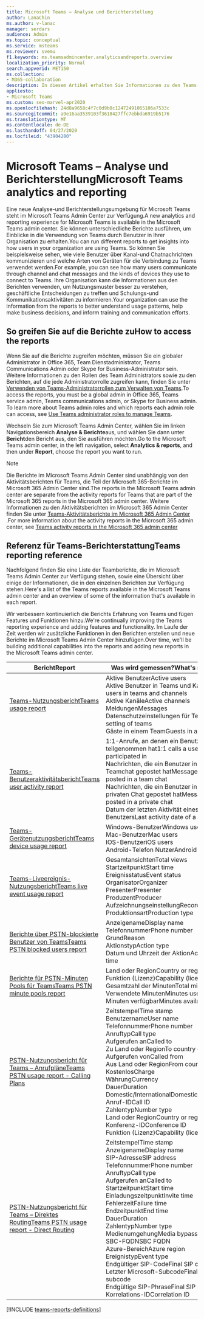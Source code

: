 ```yaml
---
title: Microsoft Teams – Analyse und Berichterstellung
author: LanaChin
ms.author: v-lanac
manager: serdars
audience: Admin
ms.topic: conceptual
ms.service: msteams
ms.reviewer: svemu
f1.keywords: ms.teamsadmincenter.analyticsandreports.overview
localization_priority: Normal
search.appverid: MET150
ms.collection:
- M365-collaboration
description: In diesem Artikel erhalten Sie Informationen zu den Teams-berichten, die im Microsoft Teams Admin Center zur Verfügung stehen.
appliesto:
- Microsoft Teams
ms.custom: seo-marvel-apr2020
ms.openlocfilehash: 24d8a9658c4f7c0d9b0c12472491065106a7533c
ms.sourcegitcommit: a9e16aa3539103f3618427ffc7ebbda6919b5176
ms.translationtype: MT
ms.contentlocale: de-DE
ms.lasthandoff: 04/27/2020
ms.locfileid: "43904280"
---
```

# <a name="microsoft-teams-analytics-and-reporting"></a><span data-ttu-id="14478-103">Microsoft Teams – Analyse und Berichterstellung</span><span class="sxs-lookup"><span data-stu-id="14478-103">Microsoft Teams analytics and reporting</span></span>

<span data-ttu-id="14478-104">Eine neue Analyse-und Berichterstellungsumgebung für Microsoft Teams steht im Microsoft Teams Admin Center zur Verfügung.</span><span class="sxs-lookup"><span data-stu-id="14478-104">A new analytics and reporting experience for Microsoft Teams is available in the Microsoft Teams admin center.</span></span> <span data-ttu-id="14478-105">Sie können unterschiedliche Berichte ausführen, um Einblicke in die Verwendung von Teams durch Benutzer in Ihrer Organisation zu erhalten.</span><span class="sxs-lookup"><span data-stu-id="14478-105">You can run different reports to get insights into how users in your organization are using Teams.</span></span> <span data-ttu-id="14478-106">So können Sie beispielsweise sehen, wie viele Benutzer über Kanal-und Chatnachrichten kommunizieren und welche Arten von Geräten für die Verbindung zu Teams verwendet werden.</span><span class="sxs-lookup"><span data-stu-id="14478-106">For example, you can see how many users communicate through channel and chat messages and the kinds of devices they use to connect to Teams.</span></span> <span data-ttu-id="14478-107">Ihre Organisation kann die Informationen aus den Berichten verwenden, um Nutzungsmuster besser zu verstehen, geschäftliche Entscheidungen zu treffen und Schulungs-und Kommunikationsaktivitäten zu informieren.</span><span class="sxs-lookup"><span data-stu-id="14478-107">Your organization can use the information from the reports to better understand usage patterns, help make business decisions, and inform training and communication efforts.</span></span>

## <a name="how-to-access-the-reports"></a><span data-ttu-id="14478-108">So greifen Sie auf die Berichte zu</span><span class="sxs-lookup"><span data-stu-id="14478-108">How to access the reports</span></span>

<span data-ttu-id="14478-109">Wenn Sie auf die Berichte zugreifen möchten, müssen Sie ein globaler Administrator in Office 365, Team Dienstadministrator, Teams Communications Admin oder Skype for Business-Administrator sein. Weitere Informationen zu den Rollen des Team Administrators sowie zu den Berichten, auf die jede Administratorrolle zugreifen kann, finden Sie unter [Verwenden von Teams-Administratorrollen zum Verwalten von Teams](../using-admin-roles.md).</span><span class="sxs-lookup"><span data-stu-id="14478-109">To access the reports, you must be a global admin in Office 365, Teams service admin, Teams communications admin, or Skype for Business admin. To learn more about Teams admin roles and which reports each admin role can access, see [Use Teams administrator roles to manage Teams](../using-admin-roles.md).</span></span>

<span data-ttu-id="14478-110">Wechseln Sie zum Microsoft Teams Admin Center, wählen Sie im linken Navigationsbereich **Analyse & Berichte**aus, und wählen Sie dann unter **Bericht**den Bericht aus, den Sie ausführen möchten.</span><span class="sxs-lookup"><span data-stu-id="14478-110">Go to the Microsoft Teams admin center, in the left navigation, select **Analytics & reports**, and then under **Report**, choose the report you want to run.</span></span>

> [!NOTE]
> <span data-ttu-id="14478-111">Die Berichte im Microsoft Teams Admin Center sind unabhängig von den Aktivitätsberichten für Teams, die Teil der Microsoft 365-Berichte im Microsoft 365 Admin Center sind.</span><span class="sxs-lookup"><span data-stu-id="14478-111">The reports in the Microsoft Teams admin center are separate from the activity reports for Teams that are part of the Microsoft 365 reports in the Microsoft 365 admin center.</span></span> <span data-ttu-id="14478-112">Weitere Informationen zu den Aktivitätsberichten im Microsoft 365 Admin Center finden Sie unter [Teams-Aktivitätsberichte im Microsoft 365 Admin Center](../teams-activity-reports.md) .</span><span class="sxs-lookup"><span data-stu-id="14478-112">For more information about the activity reports in the Microsoft 365 admin center, see [Teams activity reports in the Microsoft 365 admin center](../teams-activity-reports.md)</span></span>

## <a name="teams-reporting-reference"></a><span data-ttu-id="14478-113">Referenz für Teams-Berichterstattung</span><span class="sxs-lookup"><span data-stu-id="14478-113">Teams reporting reference</span></span>

<span data-ttu-id="14478-114">Nachfolgend finden Sie eine Liste der Teamberichte, die im Microsoft Teams Admin Center zur Verfügung stehen, sowie eine Übersicht über einige der Informationen, die in den einzelnen Berichten zur Verfügung stehen.</span><span class="sxs-lookup"><span data-stu-id="14478-114">Here's a list of the Teams reports available in the Microsoft Teams admin center and an overview of some of the information that's available in each report.</span></span>

<span data-ttu-id="14478-115">Wir verbessern kontinuierlich die Berichts Erfahrung von Teams und fügen Features und Funktionen hinzu.</span><span class="sxs-lookup"><span data-stu-id="14478-115">We're continually improving the Teams reporting experience and adding features and functionality.</span></span> <span data-ttu-id="14478-116">Im Laufe der Zeit werden wir zusätzliche Funktionen in den Berichten erstellen und neue Berichte im Microsoft Teams Admin Center hinzufügen.</span><span class="sxs-lookup"><span data-stu-id="14478-116">Over time, we'll be building additional capabilities into the reports and adding new reports in the Microsoft Teams admin center.</span></span>

|<span data-ttu-id="14478-117">Bericht</span><span class="sxs-lookup"><span data-stu-id="14478-117">Report</span></span>  |<span data-ttu-id="14478-118">Was wird gemessen?</span><span class="sxs-lookup"><span data-stu-id="14478-118">What's measured?</span></span> |
|---------|---------|
|[<span data-ttu-id="14478-119">Teams-Nutzungsbericht</span><span class="sxs-lookup"><span data-stu-id="14478-119">Teams usage report</span></span>](teams-usage-report.md)  |  <span data-ttu-id="14478-120">Aktive Benutzer</span><span class="sxs-lookup"><span data-stu-id="14478-120">Active users</span></span><br/><span data-ttu-id="14478-121">Aktive Benutzer in Teams und Kanälen</span><span class="sxs-lookup"><span data-stu-id="14478-121">Active users in teams and channels</span></span><br/><span data-ttu-id="14478-122">Aktive Kanäle</span><span class="sxs-lookup"><span data-stu-id="14478-122">Active channels</span></span><br/><span data-ttu-id="14478-123">Meldungen</span><span class="sxs-lookup"><span data-stu-id="14478-123">Messages</span></span><br/><span data-ttu-id="14478-124">Datenschutzeinstellungen für Teams</span><span class="sxs-lookup"><span data-stu-id="14478-124">Privacy setting of  teams</span></span><br/><span data-ttu-id="14478-125">Gäste in einem Team</span><span class="sxs-lookup"><span data-stu-id="14478-125">Guests in a team</span></span>   |
|[<span data-ttu-id="14478-126">Teams-Benutzeraktivitätsbericht</span><span class="sxs-lookup"><span data-stu-id="14478-126">Teams user activity report</span></span>](user-activity-report.md)  |  <span data-ttu-id="14478-127">1:1-Anrufe, an denen ein Benutzer teilgenommen hat</span><span class="sxs-lookup"><span data-stu-id="14478-127">1:1 calls a user participated in</span></span><br/><span data-ttu-id="14478-128">Nachrichten, die ein Benutzer in einem Teamchat gepostet hat</span><span class="sxs-lookup"><span data-stu-id="14478-128">Messages a user posted in a team chat</span></span><br/><span data-ttu-id="14478-129">Nachrichten, die ein Benutzer in einem privaten Chat gepostet hat</span><span class="sxs-lookup"><span data-stu-id="14478-129">Messages a user posted in a private chat</span></span><br/><span data-ttu-id="14478-130">Datum der letzten Aktivität eines Benutzers</span><span class="sxs-lookup"><span data-stu-id="14478-130">Last activity date of a user</span></span>     |
|[<span data-ttu-id="14478-131">Teams-Gerätenutzungsbericht</span><span class="sxs-lookup"><span data-stu-id="14478-131">Teams device usage report</span></span>](device-usage-report.md)   |  <span data-ttu-id="14478-132">Windows-Benutzer</span><span class="sxs-lookup"><span data-stu-id="14478-132">Windows users</span></span><br/><span data-ttu-id="14478-133">Mac-Benutzer</span><span class="sxs-lookup"><span data-stu-id="14478-133">Mac users</span></span><br/><span data-ttu-id="14478-134">IOS-Benutzer</span><span class="sxs-lookup"><span data-stu-id="14478-134">iOS users</span></span><br/><span data-ttu-id="14478-135">Android-Telefon Nutzer</span><span class="sxs-lookup"><span data-stu-id="14478-135">Android phone users</span></span>     |
|[<span data-ttu-id="14478-136">Teams-Liveereignis-Nutzungsbericht</span><span class="sxs-lookup"><span data-stu-id="14478-136">Teams live event usage report</span></span>](teams-live-event-usage-report.md)   |  <span data-ttu-id="14478-137">Gesamtansichten</span><span class="sxs-lookup"><span data-stu-id="14478-137">Total views</span></span><br><span data-ttu-id="14478-138">Startzeitpunkt</span><span class="sxs-lookup"><span data-stu-id="14478-138">Start time</span></span><br><span data-ttu-id="14478-139">Ereignisstatus</span><span class="sxs-lookup"><span data-stu-id="14478-139">Event status</span></span><br><span data-ttu-id="14478-140">Organisator</span><span class="sxs-lookup"><span data-stu-id="14478-140">Organizer</span></span><br><span data-ttu-id="14478-141">Presenter</span><span class="sxs-lookup"><span data-stu-id="14478-141">Presenter</span></span><br><span data-ttu-id="14478-142">Produzent</span><span class="sxs-lookup"><span data-stu-id="14478-142">Producer</span></span><br><span data-ttu-id="14478-143">Aufzeichnungseinstellung</span><span class="sxs-lookup"><span data-stu-id="14478-143">Recording setting</span></span><br><span data-ttu-id="14478-144">Produktionsart</span><span class="sxs-lookup"><span data-stu-id="14478-144">Production type</span></span>    |
|[<span data-ttu-id="14478-145">Berichte über PSTN-blockierte Benutzer von Teams</span><span class="sxs-lookup"><span data-stu-id="14478-145">Teams PSTN blocked users report</span></span>](pstn-blocked-users-report.md)   |  <span data-ttu-id="14478-146">Anzeigename</span><span class="sxs-lookup"><span data-stu-id="14478-146">Display name</span></span><br><span data-ttu-id="14478-147">Telefonnummer</span><span class="sxs-lookup"><span data-stu-id="14478-147">Phone number</span></span><br><span data-ttu-id="14478-148">Grund</span><span class="sxs-lookup"><span data-stu-id="14478-148">Reason</span></span><br><span data-ttu-id="14478-149">Aktionstyp</span><span class="sxs-lookup"><span data-stu-id="14478-149">Action type</span></span><br><span data-ttu-id="14478-150">Datum und Uhrzeit der Aktion</span><span class="sxs-lookup"><span data-stu-id="14478-150">Action date and time</span></span>   |
|[<span data-ttu-id="14478-151">Berichte für PSTN-Minuten Pools für Teams</span><span class="sxs-lookup"><span data-stu-id="14478-151">Teams PSTN minute pools report</span></span>](pstn-minute-pools-report.md) |  <span data-ttu-id="14478-152">Land oder Region</span><span class="sxs-lookup"><span data-stu-id="14478-152">Country or region</span></span><br><span data-ttu-id="14478-153">Funktion (Lizenz)</span><span class="sxs-lookup"><span data-stu-id="14478-153">Capability (license)</span></span> <br><span data-ttu-id="14478-154">Gesamtzahl der Minuten</span><span class="sxs-lookup"><span data-stu-id="14478-154">Total minutes</span></span><br><span data-ttu-id="14478-155">Verwendete Minuten</span><span class="sxs-lookup"><span data-stu-id="14478-155">Minutes used</span></span><br><span data-ttu-id="14478-156">Minuten verfügbar</span><span class="sxs-lookup"><span data-stu-id="14478-156">Minutes available</span></span>|
|[<span data-ttu-id="14478-157">PSTN-Nutzungsbericht für Teams – Anrufpläne</span><span class="sxs-lookup"><span data-stu-id="14478-157">Teams PSTN usage report - Calling Plans</span></span>](pstn-usage-report.md#calling-plans)|  <span data-ttu-id="14478-158">Zeitstempel</span><span class="sxs-lookup"><span data-stu-id="14478-158">Time stamp</span></span><br><span data-ttu-id="14478-159">Benutzername</span><span class="sxs-lookup"><span data-stu-id="14478-159">User name</span></span><br><span data-ttu-id="14478-160">Telefonnummer</span><span class="sxs-lookup"><span data-stu-id="14478-160">Phone number</span></span><br><span data-ttu-id="14478-161">Anruftyp</span><span class="sxs-lookup"><span data-stu-id="14478-161">Call type</span></span> <br><span data-ttu-id="14478-162">Aufgerufen an</span><span class="sxs-lookup"><span data-stu-id="14478-162">Called to</span></span><br><span data-ttu-id="14478-163">Zu Land oder Region</span><span class="sxs-lookup"><span data-stu-id="14478-163">To country or region</span></span> <br><span data-ttu-id="14478-164">Aufgerufen von</span><span class="sxs-lookup"><span data-stu-id="14478-164">Called from</span></span> <br><span data-ttu-id="14478-165">Aus Land oder Region</span><span class="sxs-lookup"><span data-stu-id="14478-165">From country or region</span></span><br><span data-ttu-id="14478-166">Kostenlos</span><span class="sxs-lookup"><span data-stu-id="14478-166">Charge</span></span><br><span data-ttu-id="14478-167">Währung</span><span class="sxs-lookup"><span data-stu-id="14478-167">Currency</span></span><br><span data-ttu-id="14478-168">Dauer</span><span class="sxs-lookup"><span data-stu-id="14478-168">Duration</span></span><br><span data-ttu-id="14478-169">Domestic/International</span><span class="sxs-lookup"><span data-stu-id="14478-169">Domestic/International</span></span><br><span data-ttu-id="14478-170">Anruf-ID</span><span class="sxs-lookup"><span data-stu-id="14478-170">Call ID</span></span><br><span data-ttu-id="14478-171">Zahlentyp</span><span class="sxs-lookup"><span data-stu-id="14478-171">Number type</span></span><br><span data-ttu-id="14478-172">Land oder Region</span><span class="sxs-lookup"><span data-stu-id="14478-172">Country or region</span></span><br><span data-ttu-id="14478-173">Konferenz-ID</span><span class="sxs-lookup"><span data-stu-id="14478-173">Conference ID</span></span><br><span data-ttu-id="14478-174">Funktion (Lizenz)</span><span class="sxs-lookup"><span data-stu-id="14478-174">Capability (license)</span></span>|
|[<span data-ttu-id="14478-175">PSTN-Nutzungsbericht für Teams – Direktes Routing</span><span class="sxs-lookup"><span data-stu-id="14478-175">Teams PSTN usage report - Direct Routing</span></span>](pstn-usage-report.md#direct-routing)  |  <span data-ttu-id="14478-176">Zeitstempel</span><span class="sxs-lookup"><span data-stu-id="14478-176">Time stamp</span></span><br><span data-ttu-id="14478-177">Anzeigename</span><span class="sxs-lookup"><span data-stu-id="14478-177">Display name</span></span><br><span data-ttu-id="14478-178">SIP-Adresse</span><span class="sxs-lookup"><span data-stu-id="14478-178">SIP address</span></span><br><span data-ttu-id="14478-179">Telefonnummer</span><span class="sxs-lookup"><span data-stu-id="14478-179">Phone number</span></span> <br><span data-ttu-id="14478-180">Anruftyp</span><span class="sxs-lookup"><span data-stu-id="14478-180">Call type</span></span><br><span data-ttu-id="14478-181">Aufgerufen an</span><span class="sxs-lookup"><span data-stu-id="14478-181">Called to</span></span><br><span data-ttu-id="14478-182">Startzeitpunkt</span><span class="sxs-lookup"><span data-stu-id="14478-182">Start time</span></span><br><span data-ttu-id="14478-183">Einladungszeitpunkt</span><span class="sxs-lookup"><span data-stu-id="14478-183">Invite time</span></span><br><span data-ttu-id="14478-184">Fehlerzeit</span><span class="sxs-lookup"><span data-stu-id="14478-184">Failure time</span></span><br><span data-ttu-id="14478-185">Endzeitpunkt</span><span class="sxs-lookup"><span data-stu-id="14478-185">End time</span></span><br><span data-ttu-id="14478-186">Dauer</span><span class="sxs-lookup"><span data-stu-id="14478-186">Duration</span></span><br><span data-ttu-id="14478-187">Zahlentyp</span><span class="sxs-lookup"><span data-stu-id="14478-187">Number type</span></span><br><span data-ttu-id="14478-188">Medienumgehung</span><span class="sxs-lookup"><span data-stu-id="14478-188">Media bypass</span></span><br><span data-ttu-id="14478-189">SBC-FQDN</span><span class="sxs-lookup"><span data-stu-id="14478-189">SBC FQDN</span></span><br><span data-ttu-id="14478-190">Azure-Bereich</span><span class="sxs-lookup"><span data-stu-id="14478-190">Azure region</span></span><br><span data-ttu-id="14478-191">Ereignistyp</span><span class="sxs-lookup"><span data-stu-id="14478-191">Event type</span></span><br><span data-ttu-id="14478-192">Endgültiger SIP-Code</span><span class="sxs-lookup"><span data-stu-id="14478-192">Final SIP code</span></span><br><span data-ttu-id="14478-193">Letzter Microsoft-Subcode</span><span class="sxs-lookup"><span data-stu-id="14478-193">Final Microsoft subcode</span></span><br><span data-ttu-id="14478-194">Endgültige SIP-Phrase</span><span class="sxs-lookup"><span data-stu-id="14478-194">Final SIP phrase</span></span><br><span data-ttu-id="14478-195">Korrelations-ID</span><span class="sxs-lookup"><span data-stu-id="14478-195">Correlation ID</span></span>  |

[!INCLUDE [teams-reports-definitions](../includes/teams-reports-definitions.md)]
